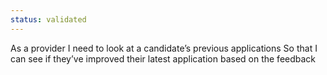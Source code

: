 ```yaml
---
status: validated
---
```


As a provider
I need to look at a candidate’s previous applications
So that I can see if they’ve improved their latest application based on the feedback
